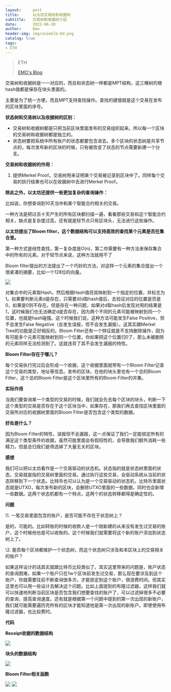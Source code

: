 ```yaml
---
layout:     post
title:      以太坊交易树和收据树
subtitle:   交易树和收据树介绍
date:       2022-06-20
author:     Emo
header-img: img/unimelb-bd.png
catalog: true
tags:
- ETH
---
```


> ETH
>
> [EMO's Blog](https://emosama.github.io/)

交易树和收据树是一一对应的，而且和状态树一样都是MPT结构，这三棵树的根hash值都是保存在块头里面的。

主要是为了统一方便，而且MPT支持查找操作。查找的键值就是这个交易在发布的区块里面的序号。

**状态树和交易树以及收据树的区别：**

- 交易树和收据树都是只把当前区块里面发布的交易组织起来。所以每一个区块的交易树和收据树都是独立的。
- 状态树要把系统中所有账户的状态都要包含进去。多个区块的状态树是共享节点的，每次发布新的区块的时候，只有被改变了状态的节点需要新建一个分支。

**交易树和收据树的作用：**

1. 提供Merkel Proof。交易树用来证明某个交易被记录到区块中了。同样每个交易的执行结果也可以在收据树中去进行Merkel Proof。

**除此之外，以太坊还提供一些更加复杂的查询操作：**

比如说，你想查询到10天当中和某个智能合约相关的交易。

一种方法是把过去十天产生的所有区块都扫描一遍，看看那些交易和这个智能合约相关，缺点是复杂度过高，还有就是轻节点只有区块头，无法进行这些操作。

**以太坊提出了Bloom filter，这个数据结构可以支持高效的查找某个元素是否在集合里。**

第一种方式是线性查找，第一复杂度是O(n)，第二你需要有一种方法来保存集合中的所有的元素。对于轻节点来说，这种方法就用不了

Bloom filter提出的方法提出了一个巧妙的方法，对这样一个元素的集合提出一个很紧凑的摘要，比如一个128位的向量。

<img src="{{site.url}}/img/2022-06-20-以太坊交易树和收据树/Aspose.Words.e1d064aa-99c5-4c58-ba0e-a23bd4b53dc9.001.png">

对集合中的元素取Hash，然后根据Hash值将其映射到一个指定的位置，并标志为1。如果要判断元素d是存在，只需要对d取hash值后，去验证对应的位置是否是0，如果是0则不存在。但是存在一种问题，如果对d取hash后发现对用的结果是1，这时候我们也无法确定d是否存在，因为两个不同的元素可能被映射到同一个位置，也就是hash碰撞。这个时候我们说，这种方法可能发生False Positive，但不会发生False Negative（会发生误报，但不会发生漏报）。这其实跟Merkel Tree的功能是正好相反的。Bloom Filter还有一个特征就是不支持删除操作，因为有可能多个元素可能映射到同一个位置，你如果把这个位置归0了，那么未被删除的元素同样无法检测到了。这就违背了其不会发生漏报的特性。

**Bloom Filter存在于哪儿？**

每个交易执行完过后会形成一个收据，这个收据里面就带有一个Bloom Filter记录这个交易的类型，地址等信息。发布的区块，在他的块头里也有一个总的Bloom Filter，这个总的Bloom Filter是这个区块里所有的Bloom Filter的并集。

**实际作用**

当我们要查询某一个类型的交易的时候，我们就会先去每个区块的块头，判断一下这个类型的交易是否存在于这个区块当中，如果存在，那我们再去查找区块里面的交易所对应的收据树里面的Bloom Filter是否包含这个类型的数据。

**好处是什么？**

因为Bloom Filter的特性，误报但不会漏报，这一点保证了我们一定能锁定所有的满足这个类型条件的收据，虽然可能里面会有假阳性的，会导致我们额外消耗一些精力，但是总归我们是筛选掉了大量无关的区块。

**感想**

我们可以把以太坊看作是一个交易驱动的状态机。状态指的就是状态树里面的状态，交易就是指的交易树里面的交易。通过执行这些交易，会驱动系统从当前的状态转移到下一个状态。比特币也可以认为是一个交易驱动的状态机，比特币里面状态就是UTXO，每次发布新的区块，会删除UTXO里面的一些数据，同时也会新增一些数据。这两个状态机都有一个特点，这两个的状态转移都得是确定性的。

**问题**

\1. 一笔交易里面包含的账户，是否可能不存在于状态树上？

是的，可能的。比如转账的时候的收款人是一个刚新建的从来没有发生过交易的账户，这个时候他也是可以收账的。这个时候我们就需要将这个新的账户添加到状态树上了。

\2. 能否每个区块都维护一个状态树，而这个状态树只涉及和本区块上的交易相关的账户？

如果这样设计的话其实就跟比特币比较类似了。其实这里带来的问题是，账户状态的查询困难，如果一个账户只在1w个区块前发生过交易，那么现在要涉及到这个账户，你就需要往前不断查询很多次，才能锁定到这个账户，很浪费时间。但其实这里也可以用一些设计去解决这个问题。比如上面提到的布隆过滤器，这样我们就可以快速地判断当前区块是否包含我们想要查找的账户了，可以过滤掉很多不必要的查询，提高查询速度。还有就是根据第一个问题中提到的第一次出现的新账户，我们就可能需要遍历完所有的区块才能知道他是第一次出现的新账户。即使使用布隆过滤器，也比较费时。

**代码**

**Receipt收据的数据结构**

<img src="{{site.url}}/img/2022-06-20-以太坊交易树和收据树/Aspose.Words.e1d064aa-99c5-4c58-ba0e-a23bd4b53dc9.002.png">

**块头的数据结构**

<img src="{{site.url}}/img/2022-06-20-以太坊交易树和收据树/Aspose.Words.e1d064aa-99c5-4c58-ba0e-a23bd4b53dc9.003.png">

**Bloom Filter相关函数**

<img src="{{site.url}}/img/2022-06-20-以太坊交易树和收据树/Aspose.Words.e1d064aa-99c5-4c58-ba0e-a23bd4b53dc9.004.png">

<img src="{{site.url}}/img/2022-06-20-以太坊交易树和收据树/Aspose.Words.e1d064aa-99c5-4c58-ba0e-a23bd4b53dc9.005.png">

